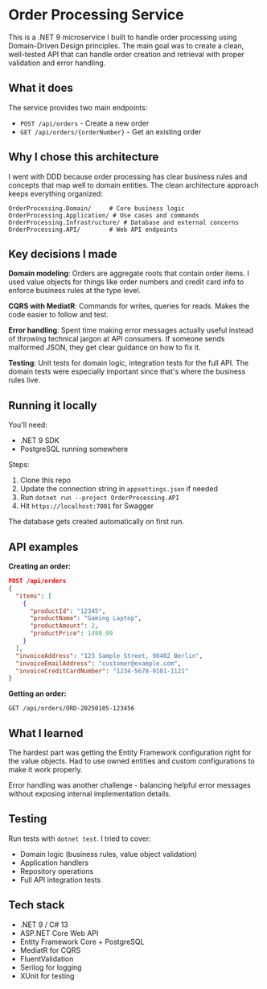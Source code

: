# Order Processing Service

This is a .NET 9 microservice I built to handle order processing using Domain-Driven Design principles. The main goal was to create a clean, well-tested API that can handle order creation and retrieval with proper validation and error handling.

## What it does

The service provides two main endpoints:
- `POST /api/orders` - Create a new order
- `GET /api/orders/{orderNumber}` - Get an existing order

## Why I chose this architecture

I went with DDD because order processing has clear business rules and concepts that map well to domain entities. The clean architecture approach keeps everything organized:

```
OrderProcessing.Domain/     # Core business logic
OrderProcessing.Application/ # Use cases and commands  
OrderProcessing.Infrastructure/ # Database and external concerns
OrderProcessing.API/        # Web API endpoints
```

## Key decisions I made

**Domain modeling**: Orders are aggregate roots that contain order items. I used value objects for things like order numbers and credit card info to enforce business rules at the type level.

**CQRS with MediatR**: Commands for writes, queries for reads. Makes the code easier to follow and test.

**Error handling**: Spent time making error messages actually useful instead of throwing technical jargon at API consumers. If someone sends malformed JSON, they get clear guidance on how to fix it.

**Testing**: Unit tests for domain logic, integration tests for the full API. The domain tests were especially important since that's where the business rules live.

## Running it locally

You'll need:
- .NET 9 SDK
- PostgreSQL running somewhere

Steps:
1. Clone this repo
2. Update the connection string in `appsettings.json` if needed
3. Run `dotnet run --project OrderProcessing.API`
4. Hit `https://localhost:7001` for Swagger

The database gets created automatically on first run.

## API examples

**Creating an order:**
```json
POST /api/orders
{
  "items": [
    {
      "productId": "12345",
      "productName": "Gaming Laptop",
      "productAmount": 2,
      "productPrice": 1499.99
    }
  ],
  "invoiceAddress": "123 Sample Street, 90402 Berlin",
  "invoiceEmailAddress": "customer@example.com", 
  "invoiceCreditCardNumber": "1234-5678-9101-1121"
}
```

**Getting an order:**
```
GET /api/orders/ORD-20250105-123456
```

## What I learned

The hardest part was getting the Entity Framework configuration right for the value objects. Had to use owned entities and custom configurations to make it work properly.

Error handling was another challenge - balancing helpful error messages without exposing internal implementation details.

## Testing

Run tests with `dotnet test`. I tried to cover:
- Domain logic (business rules, value object validation)
- Application handlers 
- Repository operations
- Full API integration tests

## Tech stack

- .NET 9 / C# 13
- ASP.NET Core Web API
- Entity Framework Core + PostgreSQL
- MediatR for CQRS
- FluentValidation 
- Serilog for logging
- XUnit for testing

